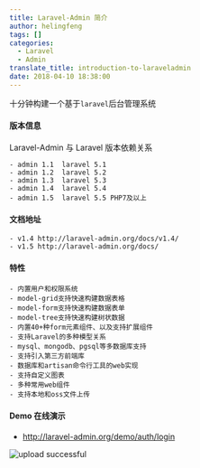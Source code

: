 ```yaml
---
title: Laravel-Admin 简介
author: helingfeng
tags: []
categories:
  - Laravel
  - Admin
translate_title: introduction-to-laraveladmin
date: 2018-04-10 18:38:00
---
```

十分钟构建一个基于`laravel`后台管理系统

#### 版本信息

Laravel-Admin 与 Laravel 版本依赖关系

```
- admin 1.1  laravel 5.1
- admin 1.2  laravel 5.2
- admin 1.3  laravel 5.3
- admin 1.4  laravel 5.4
- admin 1.5  laravel 5.5 PHP7及以上
```

#### 文档地址

```
- v1.4 http://laravel-admin.org/docs/v1.4/
- v1.5 http://laravel-admin.org/docs/
```

#### 特性

```
- 内置用户和权限系统
- model-grid支持快速构建数据表格
- model-form支持快速构建数据表单
- model-tree支持快速构建树状数据
- 内置40+种form元素组件、以及支持扩展组件
- 支持Laravel的多种模型关系
- mysql、mongodb、pgsql等多数据库支持
- 支持引入第三方前端库
- 数据库和artisan命令行工具的web实现
- 支持自定义图表
- 多种常用web组件
- 支持本地和oss文件上传
```

#### Demo 在线演示

- http://laravel-admin.org/demo/auth/login

![upload successful](/images/pasted-26.png)